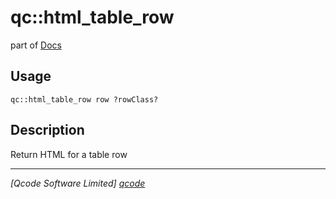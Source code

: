 qc::html_table_row
==================

part of [Docs](.)

Usage
-----
`qc::html_table_row row ?rowClass?`

Description
-----------
Return HTML for a table row

----------------------------------
*[Qcode Software Limited] [qcode]*

[qcode]: www.qcode.co.uk "Qcode Software"